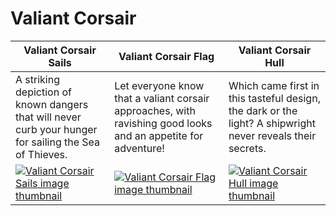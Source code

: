 # Valiant Corsair

| Valiant Corsair Sails | Valiant Corsair Flag | Valiant Corsair Hull |
| --------------------- | -------------------- | -------------------- |
| A striking depiction of known dangers that will never curb your hunger for sailing the Sea of Thieves. | Let everyone know that a valiant corsair approaches, with ravishing good looks and an appetite for adventure! | Which came first in this tasteful design, the dark or the light? A shipwright never reveals their secrets. |
| [![Valiant Corsair Sails image thumbnail](https://seaofthieves.wiki.gg/images/e/ee/Valiant_Corsair_Sails.png)](https://seaofthieves.wiki.gg/wiki/Valiant_Corsair_Sails) | [![Valiant Corsair Flag image thumbnail](https://seaofthieves.wiki.gg/images/6/68/Valiant_Corsair_Flag.png)](https://seaofthieves.wiki.gg/wiki/Valiant_Corsair_Flag) | [![Valiant Corsair Hull image thumbnail](https://seaofthieves.wiki.gg/images/2/23/Valiant_Corsair_Hull.png)](https://seaofthieves.wiki.gg/wiki/Valiant_Corsair_Hull) |

